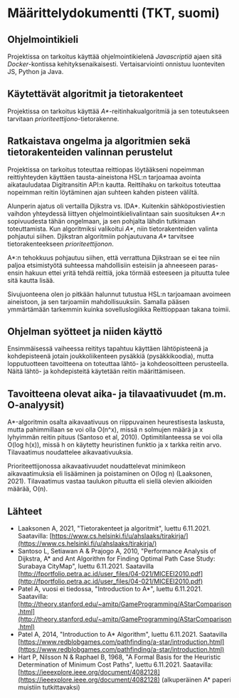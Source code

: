 # Määrittelydokumentti (TKT, suomi)

## Ohjelmointikieli

Projektissa on tarkoitus käyttää ohjelmointikielenä _Javascriptiä_ ajaen sitä _Docker_-kontissa kehityksenaikaisesti. Vertaisarviointi onnistuu luonteviten JS, Python ja Java.

## Käytettävät algoritmit ja tietorakenteet

Projektissa on tarkoitus käyttää _A\*_-reitinhakualgoritmiä ja sen toteutukseen tarvitaan _prioriteettijono_-tietorakenne.

## Ratkaistava ongelma ja algoritmien sekä tietorakenteiden valinnan perustelut

Projektissa on tarkoitus toteuttaa reittiopas löytääkseni nopeimman reittiyhteyden käyttäen tausta-aineistona HSL:n tarjoamaa avointa aikatauludataa Digitransitin API:n kautta. Reittihaku on tarkoitus toteuttaa nopeimman reitin löytäminen ajan suhteen kahden pisteen väliltä.

Alunperin ajatus oli vertailla Djikstra vs. IDA\*. Kuitenkin sähköpostiviestien vaihdon yhteydessä liittyen ohjelmointikielivalintaan sain suosituksen _A\*_:n sopivuudesta tähän ongelmaan, ja sen pohjalta lähdin tutkimaan toteuttamista. Kun algoritmiksi valikoitui _A\*_, niin tietorakenteiden valinta pohjautui siihen. Djikstran algoritmiin pohjautuvana _A\*_ tarvitsee tietorakenteekseen _prioriteettijonon_.

A\*:n tehokkuus pohjautuu siihen, että verrattuna Djikstraan se ei tee niin paljoa etsimistyötä suhteessa mahdollisiin esteisiin ja ahneeseen paras-ensin hakuun ettei yritä tehdä reittiä, joka törmää esteeseen ja pituutta tulee sitä kautta lisää.

Sivujuonteena olen jo pitkään halunnut tutustua HSL:n tarjoamaan avoimeen aineistoon, ja sen tarjoamiin mahdollisuuksiin. Samalla pääsen ymmärtämään tarkemmin kuinka sovelluslogiikka Reittioppaan takana toimii.

## Ohjelman syötteet ja niiden käyttö

Ensimmäisessä vaiheessa reititys tapahtuu käyttäen lähtöpisteenä ja kohdepisteenä jotain joukkoliikenteen pysäkkiä (pysäkkikoodia), mutta lopputuotteen tavoitteena on toteuttaa lähtö- ja kohdeosoitteen perusteella. Näitä lähtö- ja kohdepisteitä käytetään reitin määrittämiseen.

## Tavoitteena olevat aika- ja tilavaativuudet (m.m. O-analyysit)

A\*-algoritmin osalta aikavaativuus on riippuvainen heurestisesta laskusta, mutta pahimmillaan se voi olla O(n^x), missä n solmujen määrä ja x lyhyimmän reitin pituus (Santoso et al, 2010). Optimitilanteessa se voi olla O(log h(x)), missä h on käytetty heuristinen funktio ja x tarkka reitin arvo. Tilavaatimus noudattelee aikavaativuuksia.

Prioriteettijonossa aikavaativuudet noudattelevat minimikeon aikavaatimuksia eli lisääminen ja poistaminen on O(log n) (Laaksonen, 2021). Tilavaatimus vastaa taulukon pituutta eli siellä olevien alkioiden määrää, O(n).

## Lähteet

-   Laaksonen A, 2021, "Tietorakenteet ja algoritmit", luettu 6.11.2021. Saatavilla: [https://www.cs.helsinki.fi/u/ahslaaks/tirakirja/](https://www.cs.helsinki.fi/u/ahslaaks/tirakirja/)
-   Santoso L, Setiawan A & Prajogo A, 2010, "Performance Analysis of Dijkstra, A\* and Ant Algorithm for Finding Optimal Path Case Study: Surabaya CityMap", luettu 6.11.2021. Saatavilla [http://fportfolio.petra.ac.id/user_files/04-021/MICEEI2010.pdf](http://fportfolio.petra.ac.id/user_files/04-021/MICEEI2010.pdf)
-   Patel A, vuosi ei tiedossa, "Introduction to A\*", luettu 6.11.2021. Saatavilla: [http://theory.stanford.edu/~amitp/GameProgramming/AStarComparison.html](http://theory.stanford.edu/~amitp/GameProgramming/AStarComparison.html)
-   Patel A, 2014, "Introduction to A\* Algorithm", luettu 6.11.2021. Saatavilla [https://www.redblobgames.com/pathfinding/a-star/introduction.html](https://www.redblobgames.com/pathfinding/a-star/introduction.html)
-   Hart P, Nilsson N & Raphael B, 1968, "A Formal Basis for the Heuristic Determination of Minimum Cost Paths", luettu 6.11.2021. Saatavilla: [https://ieeexplore.ieee.org/document/4082128](https://ieeexplore.ieee.org/document/4082128) (alkuperäinen A\* paperi muistiin tutkittavaksi)
